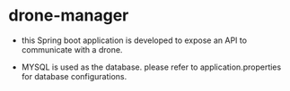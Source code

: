 # drone-manager

- this Spring boot application is developed to expose an API to communicate with a drone.

- MYSQL is used as the database. please refer to application.properties for database configurations.




